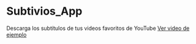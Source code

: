 # Subtivios_App
Descarga los subtítulos de tus videos favoritos de YouTube
[Ver video de ejemplo](https://www.youtube.com/watch?v=TuC7KzrMewM)

